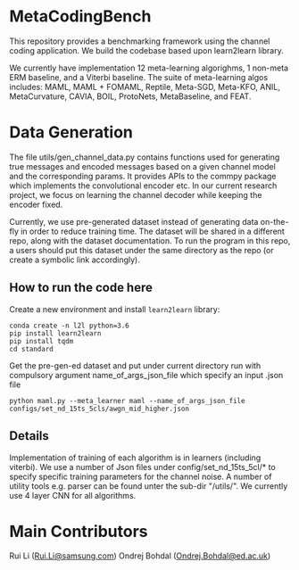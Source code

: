 # MetaCodingBench

This repository provides a benchmarking framework using the channel coding application. We build the codebase based upon learn2learn library.  

We currently have implementation 12 meta-learning algorighms, 1 non-meta ERM baseline, and a Viterbi baseline. The suite of meta-learning algos includes: MAML, MAML + FOMAML, Reptile, Meta-SGD, Meta-KFO, ANIL, MetaCurvature, CAVIA, BOIL, ProtoNets, MetaBaseline, and FEAT.  

# Data Generation
The file utils/gen_channel_data.py contains functions used for generating true messages and encoded messages based on a given channel model and the corresponding params. It provides APIs to the commpy package which implements the convolutional encoder etc. In our current research project, we focus on learning the channel decoder while keeping the encoder fixed. 

Currently, we use pre-generated dataset instead of generating data on-the-fly in order to reduce training time. The dataset will be shared in a different repo, along with the dataset documentation. To run the program in this repo, a users should put this dataset under the same directory as the repo (or create a symbolic link accordingly).  

## How to run the code here  
Create a new environment and install ``learn2learn`` library:  
```
conda create -n l2l python=3.6
pip install learn2learn
pip install tqdm
cd standard
```
Get the pre-gen-ed dataset and put under current directory run with compulsory argument name_of_args_json_file which specify an input .json file  

```
python maml.py --meta_learner maml --name_of_args_json_file configs/set_nd_15ts_5cls/awgn_mid_higher.json  
```

## Details
Implementation of training of each algorithm is in learners (including viterbi). We use a number of Json files under config/set_nd_15ts_5cl/* to specify specific training parameters for the channel noise. A number of utility tools e.g. parser can be found unter the sub-dir "/utils/". We currently use 4 layer CNN for all algorithms. 


# Main Contributors 
Rui Li (Rui.Li@samsung.com) 
Ondrej Bohdal (Ondrej.Bohdal@ed.ac.uk)  
